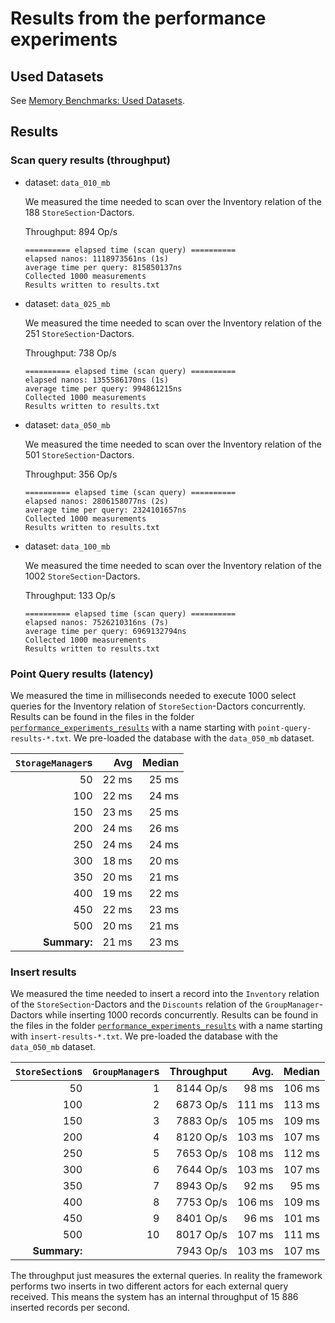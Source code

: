 # Results from the performance experiments

## Used Datasets

See [Memory Benchmarks: Used Datasets](./memory_experiments_results.md#used-datasets).

## Results

### Scan query results (throughput)

- dataset: `data_010_mb`

  We measured the time needed to scan over the Inventory relation of the 188 `StoreSection`-Dactors.
  
  Throughput: 894 Op/s

  ```
  ========== elapsed time (scan query) ==========
  elapsed nanos: 1118973561ns (1s)
  average time per query: 815850137ns
  Collected 1000 measurements
  Results written to results.txt
  ```

- dataset: `data_025_mb`

  We measured the time needed to scan over the Inventory relation of the 251 `StoreSection`-Dactors.

  Throughput: 738 Op/s

  ```
  ========== elapsed time (scan query) ==========
  elapsed nanos: 1355586170ns (1s)
  average time per query: 994861215ns
  Collected 1000 measurements
  Results written to results.txt
  ```

- dataset: `data_050_mb`

  We measured the time needed to scan over the Inventory relation of the 501 `StoreSection`-Dactors.

  Throughput: 356 Op/s

  ```
  ========== elapsed time (scan query) ==========
  elapsed nanos: 2806158077ns (2s)
  average time per query: 2324101657ns
  Collected 1000 measurements
  Results written to results.txt
  ```
  
- dataset: `data_100_mb`

  We measured the time needed to scan over the Inventory relation of the 1002 `StoreSection`-Dactors.

  Throughput: 133 Op/s

  ```
  ========== elapsed time (scan query) ==========
  elapsed nanos: 7526210316ns (7s)
  average time per query: 6969132794ns
  Collected 1000 measurements
  Results written to results.txt
  ```

### Point Query results (latency)

We measured the time in milliseconds needed to execute 1000 select queries for the Inventory relation of `StoreSection`-Dactors concurrently.
Results can be found in the files in the folder [`performance_experiments_results`](./performance_experiments_results) with a name starting with `point-query-results-*.txt`.
We pre-loaded the database with the `data_050_mb` dataset.

| `StorageManager`s |     Avg |  Median |
| ----------------: | ------: | ------: | 
|                50 |   22 ms |   25 ms | 
|               100 |   22 ms |   24 ms |
|               150 |   23 ms |   25 ms |
|               200 |   24 ms |   26 ms |
|               250 |   24 ms |   24 ms |
|               300 |   18 ms |   20 ms |
|               350 |   20 ms |   21 ms |
|               400 |   19 ms |   22 ms |
|               450 |   22 ms |   23 ms |
|               500 |   20 ms |   21 ms |
| **Summary:**      |   21 ms |   23 ms |

### Insert results

We measured the time needed to insert a record into the `Inventory` relation of the `StoreSection`-Dactors and the `Discounts` relation of the `GroupManager`-Dactors while inserting 1000 records concurrently.
Results can be found in the files in the folder [`performance_experiments_results`](./performance_experiments_results) with a name starting with `insert-results-*.txt`.
We pre-loaded the database with the `data_050_mb` dataset.

| `StoreSection`s | `GroupManager`s | Throughput |   Avg. | Median |
| --------------: | --------------: | ---------: | -----: | -----: |
|              50 |               1 |  8144 Op/s |  98 ms | 106 ms |
|             100 |               2 |  6873 Op/s | 111 ms | 113 ms |
|             150 |               3 |  7883 Op/s | 105 ms | 109 ms |
|             200 |               4 |  8120 Op/s | 103 ms | 107 ms |
|             250 |               5 |  7653 Op/s | 108 ms | 112 ms |
|             300 |               6 |  7644 Op/s | 103 ms | 107 ms |
|             350 |               7 |  8943 Op/s |  92 ms |  95 ms |
|             400 |               8 |  7753 Op/s | 106 ms | 109 ms |
|             450 |               9 |  8401 Op/s |  96 ms | 101 ms |
|             500 |              10 |  8017 Op/s | 107 ms | 111 ms |
| **Summary:**    |                 |  7943 Op/s | 103 ms | 107 ms |

The throughput just measures the external queries.
In reality the framework performs two inserts in two different actors for each external query received.
This means the system has an internal throughput of 15&nbsp;886 inserted records per second.
